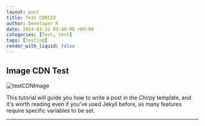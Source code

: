 ```yaml
---
layout: post
title: Test CDN123
author: Developer K
date: 2024-03-31 03:40:00 +09:00
categories: [Test, test]
tags: [testing]
render_with_liquid: false
---
```


## Image CDN Test

![testCDNImage](blog/main_business_img4.webp)

This tutorial will guide you how to write a post in the _Chirpy_ template, and it's worth reading even if you've used Jekyll before, as many features require specific variables to be set.

---
